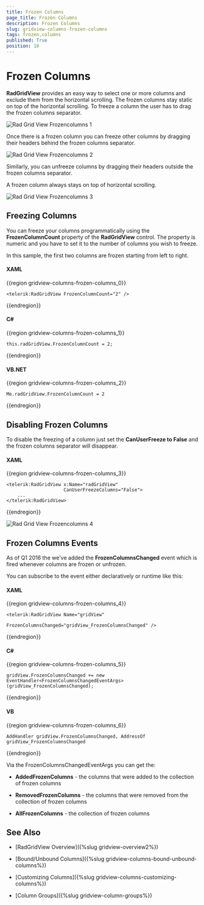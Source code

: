 ```yaml
---
title: Frozen Columns
page_title: Frozen Columns
description: Frozen Columns
slug: gridview-columns-frozen-columns
tags: frozen,columns
published: True
position: 10
---
```


# Frozen Columns

__RadGridView__ provides an easy way to select one or more columns and exclude them from the horizontal scrolling. The frozen columns stay static on top of the horizontal scrolling. To freeze a column the user has to drag the frozen columns separator.

![Rad Grid View Frozencolumns 1](images/RadGridView_Frozencolumns_1.png)

Once there is a frozen column you can freeze other columns by dragging their headers behind the frozen columns separator.

![Rad Grid View Frozencolumns 2](images/RadGridView_Frozencolumns_2.png)

Similarly, you can unfreeze columns by dragging their headers outside the frozen columns separator.

A frozen column always stays on top of horizontal scrolling.

![Rad Grid View Frozencolumns 3](images/RadGridView_Frozencolumns_3.png)

## Freezing Columns

You can freeze your columns programmatically using the __FrozenColumnCount__ property of the __RadGridView__ control. The property is numeric and you have to set it to the number of columns you wish to freeze.

In this sample, the first two columns are frozen starting from left to right.

#### __XAML__

{{region gridview-columns-frozen-columns_0}}

	<telerik:RadGridView FrozenColumnCount="2" />
{{endregion}}

#### __C#__

{{region gridview-columns-frozen-columns_1}}

	this.radGridView.FrozenColumnCount = 2;
{{endregion}}

#### __VB.NET__

{{region gridview-columns-frozen-columns_2}}

	Me.radGridView.FrozenColumnCount = 2
{{endregion}}

## Disabling Frozen Columns

To disable the freezing of a column just set the __CanUserFreeze to False__ and the frozen columns separator will disappear.

#### __XAML__

{{region gridview-columns-frozen-columns_3}}

	<telerik:RadGridView x:Name="radGridView"
	                     CanUserFreezeColumns="False">
	    ...
	</telerik:RadGridView>
{{endregion}}

![Rad Grid View Frozencolumns 4](images/RadGridView_Frozencolumns_4.png)

## Frozen Columns Events

As of Q1 2016 the we've added the __FrozenColumnsChanged__ event which is fired whenever columns are frozen or unfrozen.

You can subscribe to the event either declaratively or runtime like this:

#### __XAML__

{{region gridview-columns-frozen-columns_4}}

	<telerik:RadGridView Name="gridView" 
					     FrozenColumnsChanged="gridView_FrozenColumnsChanged" />
{{endregion}}

#### __C#__

{{region gridview-columns-frozen-columns_5}}

	gridView.FrozenColumnsChanged += new EventHandler<FrozenColumnsChangedEventArgs>(gridView_FrozenColumnsChanged);
{{endregion}}

#### __VB__

{{region gridview-columns-frozen-columns_6}}

	AddHandler gridView.FrozenColumnsChanged, AddressOf gridView_FrozenColumnsChanged
{{endregion}}

Via the FrozenColumnsChangedEventArgs you can get the:

* __AddedFrozenColumns__ - the columns that were added to the collection of frozen columns

* __RemovedFrozenColumns__ - the columns that were removed from the collection of frozen columns

* __AllFrozenColumns__ - the collection of frozen columns

## See Also

 * [RadGridView Overview]({%slug gridview-overview2%})

 * [Bound/Unbound Columns]({%slug gridview-columns-bound-unbound-columns%})

 * [Customizing Columns]({%slug gridview-columns-customizing-columns%})
 
 * [Column Groups]({%slug gridview-column-groups%})
